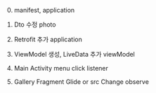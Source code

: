0. manifest, application

1. Dto 수정
   photo

2. Retrofit 추가
   application

3. ViewModel 생성, LiveData 추가
   viewModel

4. Main Activity
   menu click listener

5. Gallery Fragment
   Glide or src Change
   observe
